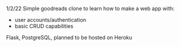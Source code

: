1/2/22
Simple goodreads clone to learn how to make a web app with:
- user accounts/authentication
- basic CRUD capabilities

Flask, PostgreSQL, planned to be hosted on Heroku